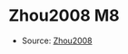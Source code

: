 <a name="material" />

# Zhou2008 M8
<script type="application/ld+json">
  {
    "@context": "https://schema.org/",
    "@type": "ChemicalSubstance",
    "http://purl.org/dc/terms/conformsTo":
      {
        "@type": "CreativeWork",
        "@id": "https://bioschemas.org/profiles/ChemicalSubstance/0.4-RELEASE/"
      },
    "@id": "https://egonw.github.io/nanowiki/nanowiki220.html#material",
    "name": "Zhou2008 M8",
    "sameAs": "http://127.0.0.1/mediawiki/index.php/Special:URIResolver/Zhou2008_M8"
  }
</script>


* Source: [Zhou2008](http://127.0.0.1/mediawiki/index.php/Special:URIResolver/Zhou2008)
